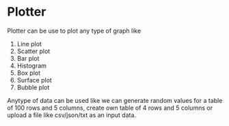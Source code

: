 # Plotter
Plotter can be use to plot any type of graph like 
1. Line plot 
2. Scatter plot
3. Bar plot 
4. Histogram
5. Box plot 
6. Surface plot
7. Bubble plot

Anytype of data can be used like we can generate random values for a table of 100 rows and 5 columns, create own table of 4 rows and 5 columns or upload a file like csv/json/txt as an input data. 





